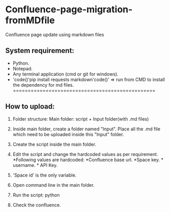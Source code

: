 # Confluence-page-migration-fromMDfile
Confluence page update using markdown files

## System requirement:
* Python.
* Notepad.
* Any terminal application (cmd or git for windows).
* 'code()'pip install requests markdown'code()' => run from CMD to install the dependency for md files. 
================================================
## How to upload:
1) Folder structure:
	Main folder: script + Input folder(with .md files)
2) Inside main folder, create a folder named "Input". Place all the .md file which need to be uploaded inside this "Input" folder.
3) Create the script inside the main folder.
4) Edit the script and change the hardcoded values as per requirement.
     *Following values are hardcoded:
       *Confluence base url.
       *Space key.
       * username.
       * API Key.

6) 'Space id' is the only variable.
4) Open command line in the main folder.
5) Run the script: python <filename>
6) Check the confluence.

